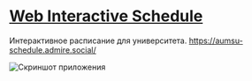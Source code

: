 # [Web Interactive Schedule](https://github.com/KostarSf/sched-app)

Интерактивное расписание для университета.
https://aumsu-schedule.admire.social/

![Скриншот приложения](https://i.imgur.com/soER5Vx.jpg)
